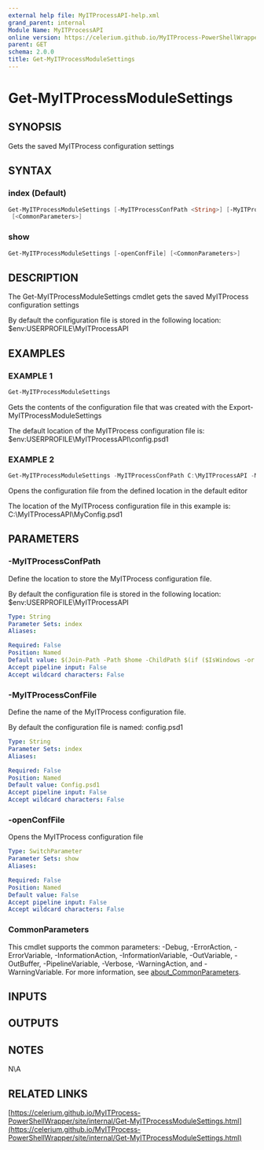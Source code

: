 ```yaml
---
external help file: MyITProcessAPI-help.xml
grand_parent: internal
Module Name: MyITProcessAPI
online version: https://celerium.github.io/MyITProcess-PowerShellWrapper/site/internal/Get-MyITProcessModuleSettings.html
parent: GET
schema: 2.0.0
title: Get-MyITProcessModuleSettings
---
```


# Get-MyITProcessModuleSettings

## SYNOPSIS
Gets the saved MyITProcess configuration settings

## SYNTAX

### index (Default)
```powershell
Get-MyITProcessModuleSettings [-MyITProcessConfPath <String>] [-MyITProcessConfFile <String>]
 [<CommonParameters>]
```

### show
```powershell
Get-MyITProcessModuleSettings [-openConfFile] [<CommonParameters>]
```

## DESCRIPTION
The Get-MyITProcessModuleSettings cmdlet gets the saved MyITProcess configuration settings

By default the configuration file is stored in the following location:
    $env:USERPROFILE\MyITProcessAPI

## EXAMPLES

### EXAMPLE 1
```powershell
Get-MyITProcessModuleSettings
```

Gets the contents of the configuration file that was created with the
Export-MyITProcessModuleSettings

The default location of the MyITProcess configuration file is:
    $env:USERPROFILE\MyITProcessAPI\config.psd1

### EXAMPLE 2
```powershell
Get-MyITProcessModuleSettings -MyITProcessConfPath C:\MyITProcessAPI -MyITProcessConfFile MyConfig.psd1 -openConfFile
```

Opens the configuration file from the defined location in the default editor

The location of the MyITProcess configuration file in this example is:
    C:\MyITProcessAPI\MyConfig.psd1

## PARAMETERS

### -MyITProcessConfPath
Define the location to store the MyITProcess configuration file.

By default the configuration file is stored in the following location:
    $env:USERPROFILE\MyITProcessAPI

```yaml
Type: String
Parameter Sets: index
Aliases:

Required: False
Position: Named
Default value: $(Join-Path -Path $home -ChildPath $(if ($IsWindows -or $PSEdition -eq 'Desktop'){"MyITProcessAPI"}else{".MyITProcessAPI"}) )
Accept pipeline input: False
Accept wildcard characters: False
```

### -MyITProcessConfFile
Define the name of the MyITProcess configuration file.

By default the configuration file is named:
    config.psd1

```yaml
Type: String
Parameter Sets: index
Aliases:

Required: False
Position: Named
Default value: Config.psd1
Accept pipeline input: False
Accept wildcard characters: False
```

### -openConfFile
Opens the MyITProcess configuration file

```yaml
Type: SwitchParameter
Parameter Sets: show
Aliases:

Required: False
Position: Named
Default value: False
Accept pipeline input: False
Accept wildcard characters: False
```

### CommonParameters
This cmdlet supports the common parameters: -Debug, -ErrorAction, -ErrorVariable, -InformationAction, -InformationVariable, -OutVariable, -OutBuffer, -PipelineVariable, -Verbose, -WarningAction, and -WarningVariable. For more information, see [about_CommonParameters](http://go.microsoft.com/fwlink/?LinkID=113216).

## INPUTS

## OUTPUTS

## NOTES
N\A

## RELATED LINKS

[https://celerium.github.io/MyITProcess-PowerShellWrapper/site/internal/Get-MyITProcessModuleSettings.html](https://celerium.github.io/MyITProcess-PowerShellWrapper/site/internal/Get-MyITProcessModuleSettings.html)

